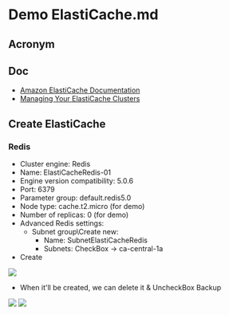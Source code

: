 # Demo ElastiCache.md

## Acronym

## Doc
* [Amazon ElastiCache Documentation](https://docs.aws.amazon.com/elasticache/index.html)
* [Managing Your ElastiCache Clusters](https://docs.aws.amazon.com/AmazonElastiCache/latest/red-ug/Clusters.html)

## Create ElastiCache
### Redis
* Cluster engine: Redis
* Name: ElastiCacheRedis-01
* Engine version compatibility: 5.0.6
* Port: 6379
* Parameter group: default.redis5.0
* Node type: cache.t2.micro (for demo)
* Number of replicas: 0 (for demo)
* Advanced Redis settings:
    * Subnet group\Create new:
      * Name: SubnetElastiCacheRedis
      * Subnets: CheckBox -> ca-central-1a
* Create

[<img src="https://i.imgur.com/0ni989C.png">](https://i.imgur.com/0ni989C.png)

* When it'll be created, we can delete it & UncheckBox Backup

[<img src="https://i.imgur.com/rcKAQDD.png">](https://i.imgur.com/rcKAQDD.png)
[<img src="https://i.imgur.com/S6YdR2H.png">](https://i.imgur.com/S6YdR2H.png)
